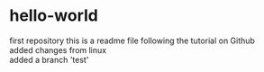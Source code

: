 # hello-world
first repository
this is a readme file following the tutorial on Github  
	added changes from linux  
	added a branch 'test'
